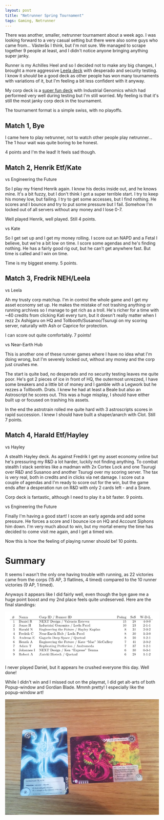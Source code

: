 ```yaml
---
layout: post
title: "Netrunner Spring Tournament"
tags: Gaming, Netrunner
---
```


There was another, smaller, netrunner tournament about a week ago. I was looking forward to a very casual setting but there were also some guys who came from... Västerås I think, but I'm not sure. We managed to scrape together 9 people at least, and I didn't notice anyone bringing anything super janky.

Runner is my Achilles Heel and so I decided not to make any big changes, I brought a more aggressive [Leela deck][runnerdeck] with desperado and security testing. I know it *should* be a good deck as other people has won many tournaments with variations of it, but I'm feeling a bit less confident with it anyway.

My corp deck is a [super fun deck][corpdeck] with Industrial Genomics which had performed very well during testing but I'm still worried. My feeling is that it's still the most janky corp deck in the tournament.

The tournament format is a simple swiss, with no playoffs.


## Match 1, Bye

I came here to play netrunner, not to watch other people play netrunner... The 1 hour wait was quite boring to be honest.

4 points and I'm the lead! It feels sad though.


## Match 2, Henrik Etf/Kate

vs Engineering the Future

So I play my friend Henrik again. I know his decks inside out, and he knows mine. It's a bit fuzzy, but I don't think I got a super terrible start. I try to keep his money low, but failing. I try to get some accesses, but I find nothing. He scores and I bounce and try to put some pressure but I fail. Somehow I'm locked out of all servers without any money and I lose 0-7.

Well played Henrik, well played. Still 4 points.


vs Kate

So I get set up and I get my money rolling. I score out an NAPD and a Fetal I believe, but we're a bit low on time. I score some agendas and he's finding nothing. He has a fairly good rig out, but he can't get anywhere fast. But time is called and I win on time.

Time is my biggest enemy. 5 points.


## Match 3, Fredrik NEH/Leela

vs Leela

Ah my trusty corp matchup. I'm in control the whole game and I get my asset economy set up. He makes the mistake of not trashing anything or running archives so I manage to get rich as a troll. He's richer for a time with ~40 credits from clicking Kati every turn, but it doesn't really matter when I rezz 2x Ashigaru on HQ and Tollbooth/Susanoo/Tsurugi on my scoring server, naturally with Ash or Caprice for protection.

I can score out quite comfortably. 7 points!

vs Near-Earth Hub

This is another one of these runner games where I have no idea what I'm doing wrong, but I'm severely locked out, without any money and the corp just crushes me.

The start is quite bad, no desperado and no security testing leaves me quite poor. He's got 2 pieces of ice in front of HQ, the outermost unrezzed, I have some breakers and a little bit of money and I gamble with a Legwork but he rezzes a Tollbooth. Drats. I knew he had at least a Beale but also an Astroscript he scores out. This was a huge misplay, I should have either built up or focused on trashing his assets.

In the end the astrotrain rolled me quite hard with 3 astroscripts scores in rapid succession. I knew I should have built a shaper/anarch with Clot. Still 7 points.


## Match 4, Harald Etf/Hayley

vs Hayley

A stealth Hayley deck. As against Fredrik I get my asset economy online but he's pressuring my R&D a lot harder, luckily not finding anything. To combat stealth I stack sentries like a madman with 2x Cortex Lock and one Tsurugi over R&D and Susanoo and another Tsurugi over my scoring server. The tax is very real, both in credits and in clicks via net damage. I score out a couple of agendas and I'm ready to score out for the win, but the game ends after a desperation run on R&D with only 2 cards left - and a Snare.

Corp deck is fantastic, although I need to play it a bit faster. 9 points.

vs Engineering the Future

Finally I'm having a good start! I score an early agenda and add some pressure. He forces a score and I bounce ice on HQ and Account Siphons him down. I'm very much about to win, but my mortal enemy the time has decided to come visit me again, and I get a timed win.

Now this is how the feeling of playing runner should be! 10 points.


# Summary

It seems I wasn't the only one having trouble with running, as 22 victories came from the corps (15 AP, 3 flatlines, 4 timed) compared to the 10 runner victories (9 AP, 1 timed).

Anyways it appears like I did fairly well, even though the bye gave me a huge point boost and my 2nd place feels quite undeserved.  Here are the final standings:

![](/images/standings_netrunner150425.jpg)

I never played Daniel, but it appears he crushed everyone this day. Well done!

While I didn't win and I missed out on the playmat, I did get alt-arts of both Popup-window and Gordian Blade. Mmmh pretty! I especially like the popup-window art!

![](/images/gordian_popup_altarts.jpg)

[runnerdeck]: http://netrunnerdb.com/en/decklist/20181/waltzing-away-spring-tournament-2nd "Runner deck: Waltzing Away?"
[corpdeck]: http://netrunnerdb.com/en/decklist/20182/industrial-awesomeness-spring-tournament-2nd "Corp deck: Industrail Awesomeness" 

